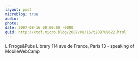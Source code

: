 ```yaml
---
layout: post
microblog: true
audio: 
photo: 
date: 2007-08-16 00:00:00 -0000
guid: http://xtof.micro.blog/2007/08/16/t208769622.html
---
```

L:Frrogs&amp;Pubs Library 114 ave de France, Paris 13 - speaking of MobileWebCamp
